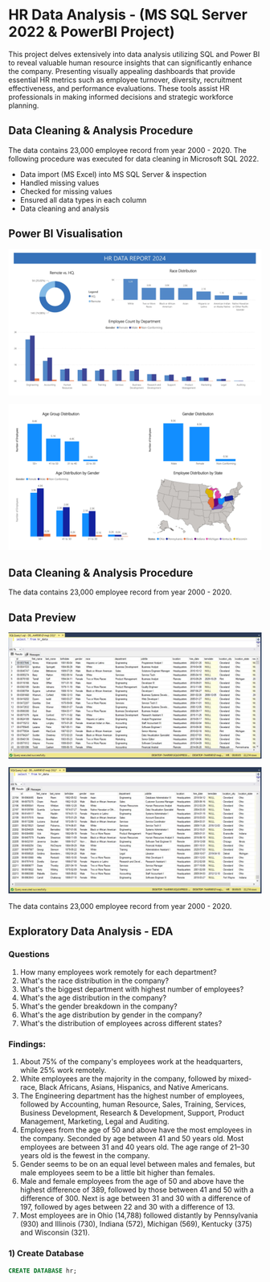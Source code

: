 # HR Data Analysis - (MS SQL Server 2022 & PowerBI Project)

This project delves extensively into data analysis utilizing SQL and Power BI to reveal valuable human resource insights that can significantly enhance the company. Presenting visually appealing dashboards that provide essential HR metrics such as employee turnover, diversity, recruitment effectiveness, and performance evaluations. These tools assist HR professionals in making informed decisions and strategic workforce planning.

## Data Cleaning & Analysis Procedure
The data contains 23,000 employee record from year 2000 - 2020.
The following procedure was executed for data cleaning in Microsoft SQL 2022.

- Data import (MS Excel) into MS SQL Server & inspection
- Handled missing values
- Checked for missing values
- Ensured all data types in each column
- Data cleaning and analysis
  
## Power BI Visualisation
![Page-1](https://github.com/davidadabao/HR-Data-Project/blob/main/HR%20Data_Page_1.jpg)

![Page-2](https://github.com/davidadabao/HR-Data-Project/blob/main/HR%20Data_Page_2.jpg)

## Data Cleaning & Analysis Procedure
The data contains 23,000 employee record from year 2000 - 2020.

## Data Preview
![Page-1](https://github.com/davidadabao/HR-Data-Project/blob/main/1.JPG)

![Page-2](https://github.com/davidadabao/HR-Data-Project/blob/main/2.JPG)

The data contains 23,000 employee record from year 2000 - 2020.

## Exploratory Data Analysis - EDA
### Questions
1)	How many employees work remotely for each department? 
2)	What's the race distribution in the company? 
3)	What's the biggest department with highest number of employees?
4)	What's the age distribution in the company?
5)	What's the gender breakdown in the company?
6)	What's the age distribution by gender in the company?
7)	What's the distribution of employees across different states?

### Findings:
1)	About 75% of the company's employees work at the headquarters, while 25% work remotely.
2)	White employees are the majority in the company, followed by mixed-race, Black Africans, Asians, Hispanics, and Native Americans.
3)	The Engineering department has the highest number of employees, followed by Accounting, human Resource, Sales, Training, Services, Business Development, Research & Development, Support, Product Management, Marketing, Legal and Auditing.
4)	Employees from the age of 50 and above have the most employees in the company. Seconded by age between 41 and 50 years old. Most employees are between 31 and 40 years old. The age range of 21–30 years old is the fewest in the company.
5)	Gender seems to be on an equal level between males and females, but male employees seem to be a little bit higher than females.
6)	Male and female employees from the age of 50 and above have the highest difference of 389, followed by those between 41 and 50 with a difference of 300. Next is age between 31 and 30 with a difference of 197, followed by ages between 22 and 30 with a difference of 13.
7)	Most employees are in Ohio (14,788) followed distantly by Pennsylvania (930) and Illinois (730), Indiana (572), Michigan (569), Kentucky (375) and Wisconsin (321).

### 1) Create Database
``` SQL
CREATE DATABASE hr;
```


